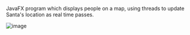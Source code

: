 JavaFX program which displays people on a map, using threads to update Santa's location as real time passes.

![image](https://user-images.githubusercontent.com/80301847/233822523-3505fd11-e66a-4795-9f02-e31ea8e4766d.png)
